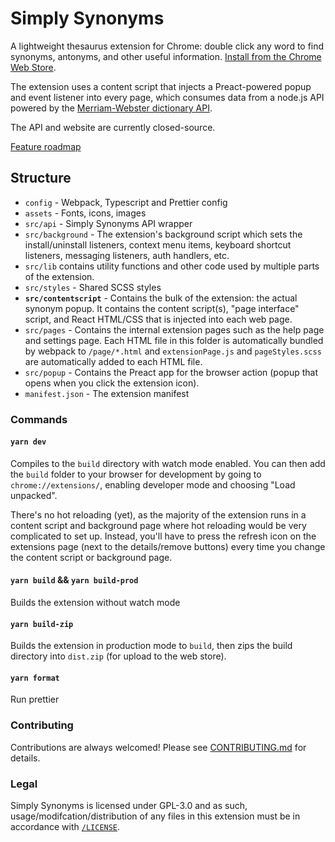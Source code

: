 # Simply Synonyms

A lightweight thesaurus extension for Chrome: double click any word to find synonyms, antonyms, and other useful information. [Install from the Chrome Web Store](https://chrome.google.com/webstore/detail/simply-synonyms/hapeijdlgbbhjmijhmgggnakcgdcpfap).

The extension uses a content script that injects a Preact-powered popup and event listener into every page, which consumes data from a node.js API powered by the [Merriam-Webster dictionary API](https://dictionaryapi.com/).

The API and website are currently closed-source.

[Feature roadmap](https://share.clickup.com/l/h/6-35841888-1/d7129f9d437b7e0)

## Structure

+ `config` - Webpack, Typescript and Prettier config
+ `assets` - Fonts, icons, images
+ `src/api` - Simply Synonyms API wrapper
+ `src/background` - The extension's background script which sets the install/uninstall listeners, context menu items, keyboard shortcut listeners, messaging listeners, auth handlers, etc.
+ `src/lib` contains utility functions and other code used by multiple parts of the extension.
+ `src/styles` - Shared SCSS styles
+ **`src/contentscript`** - Contains the bulk of the extension: the actual synonym popup. It contains the content script(s), "page interface" script, and React HTML/CSS that is injected into each web page. 
+ `src/pages` - Contains the internal extension pages such as the help page and settings page. Each HTML file in this folder is automatically bundled by webpack to `/page/*.html` and `extensionPage.js` and `pageStyles.scss` are automatically added to each HTML file.
+ `src/popup` - Contains the Preact app for the browser action (popup that opens when you click the extension icon).
+ `manifest.json` - The extension manifest

### Commands

#### `yarn dev`

Compiles to the `build` directory with watch mode enabled. You can then add the `build` folder to your browser for development by going to `chrome://extensions/`, enabling developer mode and choosing "Load unpacked". 

There's no hot reloading (yet), as the majority of the extension runs in a content script and background page where hot reloading would be very complicated to set up. Instead, you'll have to press the refresh icon on the extensions page (next to the details/remove buttons) every time you change the content script or background page.

#### `yarn build` && `yarn build-prod`

Builds the extension without watch mode

#### `yarn build-zip`

Builds the extension in production mode to `build`, then zips the build directory into `dist.zip` (for upload to the web store).

#### `yarn format`

Run prettier

### Contributing

Contributions are always welcomed! Please see [CONTRIBUTING.md](/CONTRIBUTING.md) for details.

### Legal

Simply Synonyms is licensed under GPL-3.0 and as such, usage/modifcation/distribution of any files in this extension must be in accordance with [`/LICENSE`](/LICENSE). 
